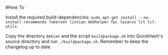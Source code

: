 #How To

Install the required build-dependencies:
`sudo apt-get install --no-install-recommends fakeroot lintian debhelper fpc lazarus lcl lcl-utils`

Copy the directory `debian` and the script `buildpackage.sh` into QuickHash's source directory and run `./buildpackage.sh`.
Remember to keep the changelog up to date.
